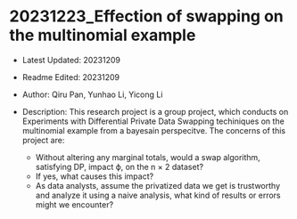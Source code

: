 # 20231223_Effection of swapping on the multinomial example

- Latest Updated: 20231209
- Readme Edited: 20231209

- Author: Qiru Pan, Yunhao Li, Yicong Li

- Description: This research project is a group project, which conducts on Experiments with Differential Private Data Swapping techiniques on the multinomial example from a bayesain perspecitve. The concerns of this project are:
	- Without altering any marginal totals, would a swap algorithm, satisfying DP, impact ϕ, on the n × 2 dataset?
	- If yes, what causes this impact?
	- As data analysts, assume the privatized data we get is trustworthy and analyze it using a naive analysis, what kind of results or errors might we encounter?